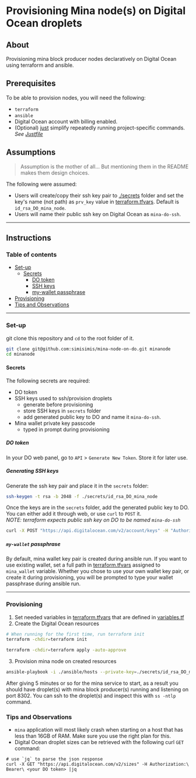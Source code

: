 Provisioning Mina node(s) on Digital Ocean droplets
===

## About
Provisioning mina block producer nodes declaratively on Digital Ocean using terraform and ansible.

## Prerequisites
To be able to provision nodes, you will need the following:
* `terraform`
* `ansible`
* Digital Ocean account with billing enabled.
* (Optional) [just](https://github.com/casey/just) simplify repeatedly running project-specific commands. _See [Justfile](Justfile)_

## Assumptions
> Assumption is the mother of all... But mentioning them in the README makes them design choices.  

The following were assumed:
* Users will create/copy their ssh key pair to [./secrets](secrets) folder and set the key's name (not path) as `prv_key` value in [terraform.tfvars](terraform/terraform.tfvars_example). Default is `id_rsa_DO_mina_node`.
* Users will name their public ssh key on Digital Ocean as `mina-do-ssh`.

---

## Instructions

### Table of contents
* [Set-up](#set-up)
  * [Secrets](#secrets)
    * [DO token](#do-token)
    * [SSH keys](#generating-ssh-keys)
    * [my-wallet passphrase](#my-wallet-passphrase)
* [Provisioning](#provisioning)
* [Tips and Observations](#tips-and-observations)

---

### Set-up

git clone this repository and `cd` to the root folder of it.
```bash
git clone git@github.com:simisimis/mina-node-on-do.git minanode
cd minanode
```

#### Secrets

The following secrets are required:
* DO token
* SSH keys used to ssh/provision droplets
  - generate before provisioning
  - store SSH keys in `secrets` folder
  - add generated public key to DO and name it `mina-do-ssh`.
* Mina wallet private key passcode
  - typed in prompt during provisioning

##### DO token
In your DO web panel, go to `API` > `Generate New Token`. Store it for later use.

##### Generating SSH keys
Generate the ssh key pair and place it in the `secrets` folder:
```bash
ssh-keygen -t rsa -b 2048 -f ./secrets/id_rsa_DO_mina_node
```
Once the keys are in the `secrets` folder, add the generated public key to DO. You can either add it through web, or use `curl` to `POST` it.  
_NOTE: terraform expects public ssh key on DO to be named `mina-do-ssh`_
```bash
curl -X POST "https://api.digitalocean.com/v2/account/keys" -H "Authorization: Bearer <your DO token>" -d '{"name":"mina-do-ssh", "public_key":"<contents of ./secrets/id_rsa_DO_mina_node.pub>"}'
```

##### `my-wallet` passphrase
By default, mina wallet key pair is created during ansible run. If you want to use existing wallet, set a full path in [terraform.tfvars](terraform/terraform.tfvars_example) assigned to `mina_wallet` variable.
Whether you chose to use your own wallet key pair, or create it during provisioning, you will be prompted to type your wallet passphrase during ansible run.

---

### Provisioning
1. Set needed variables in [terraform.tfvars](terraform/terraform.tfvars_example) that are defined in [variables.tf](terraform/variables.tf)
2. Create the Digital Ocean resources
```bash
# When running for the first time, run terraform init
terraform -chdir=terraform init

terraform -chdir=terraform apply -auto-approve
```
3. Provision mina node on created resources
```bash
ansible-playbook -i ./ansible/hosts --private-key=./secrets/id_rsa_DO_mina_node ./ansible/provision_nodes.yaml
```

After giving 5 minutes or so for the mina service to start, as a result you should have droplet(s) with mina block producer(s) running and listening on port 8302. You can ssh to the droplet(s) and inspect this with `ss -ntlp` command.


### Tips and Observations
* `mina` application will most likely crash when starting on a host that has less than 16GB of RAM. Make sure you use the right plan for this.
* Digital Ocean droplet sizes can be retrieved with the following curl `GET` command:
```
# use `jq` to parse the json response
curl -X GET "https://api.digitalocean.com/v2/sizes" -H Authorization:\ Bearer\ <your DO token> |jq
```
